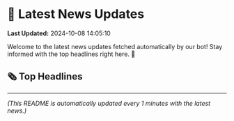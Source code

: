 # 📰 Latest News Updates
**Last Updated:** 2024-10-08 14:05:10

Welcome to the latest news updates fetched automatically by our bot! Stay informed with the top headlines right here. 🚀

## 🗞️ Top Headlines

---
*(This README is automatically updated every 1 minutes with the latest news.)*
